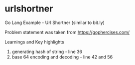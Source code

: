 # urlshortner
Go Lang Example - Url Shortner (similar to bit.ly)

Problem statement was taken from https://gophercises.com/

Learnings and Key highlights

1. generating hash of string - line 36
2. base 64 encoding and decoding - line 42 and 56
